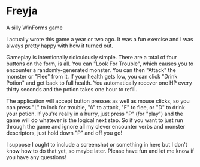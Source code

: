 # Freyja
A silly WinForms game

I actually wrote this game a year or two ago. It was a fun exercise and I was always pretty happy with how it turned out.

Gameplay is intentionally ridiculously simple. There are a total of four buttons on the form, is all. You can "Look For Trouble", which causes you to encounter a randomly-generated monster. You can then "Attack" the monster or "Flee" from it. If your health gets low, you can click "Drink Potion" and get back to full health. You automatically recover one HP every thirty seconds and the potion takes one hour to refill.

The application will accept button presses as well as mouse clicks, so you can press "L" to look for trouble, "A" to attack, "F" to flee, or "D" to drink your potion. If you're really in a hurry, just press "P" (for "play") and the game will do whatever is the logical next step. So if you want to just run through the game and ignore all my clever encounter verbs and monster descriptors, just hold down "P" and off you go!

I suppose I ought to include a screenshot or something in here but I don't know how to do that yet, so maybe later. Please have fun and let me know if you have any questions!
